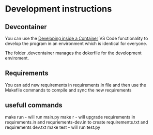 # Development instructions

## Devcontainer

You can use the [Developing inside a Container](https://code.visualstudio.com/docs/remote/containers) VS Code functionality to develop the program in an environment which is identical for everyone.

The folder .devcontainer manages the dokerfile for the development enviroment.

## Requirements

You can add new requirements in requirements.in file and then use the Makefile commands to compile and sync the new requirements

## usefull commands

make run - will run main.py
make r - will upgrade requirements in requirements.in and requriements-dev.in to create requirements.txt and requirements dev.txt
make test - will run test.py
